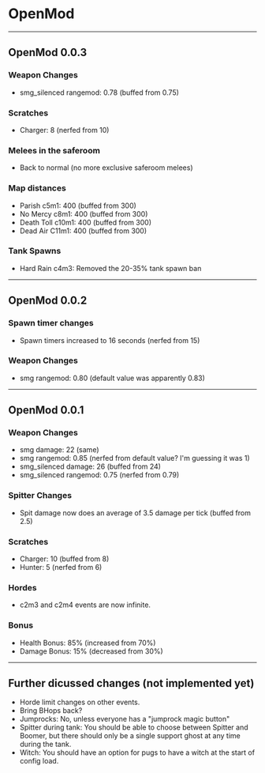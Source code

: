 # OpenMod

---

## OpenMod 0.0.3

### Weapon Changes
- smg_silenced rangemod: 0.78 (buffed from 0.75)

### Scratches
- Charger: 8 (nerfed from 10)

### Melees in the saferoom
- Back to normal (no more exclusive saferoom melees)

### Map distances
- Parish c5m1: 400 (buffed from 300)
- No Mercy c8m1: 400 (buffed from 300) 
- Death Toll c10m1: 400 (buffed from 300)
- Dead Air C11m1: 400 (buffed from 300)

### Tank Spawns
- Hard Rain c4m3: Removed the 20-35% tank spawn ban

---

## OpenMod 0.0.2

### Spawn timer changes
- Spawn timers increased to 16 seconds (nerfed from 15)

### Weapon Changes
- smg rangemod: 0.80 (default value was apparently 0.83)

---

## OpenMod 0.0.1

### Weapon Changes
- smg damage: 22 (same)   
- smg rangemod: 0.85 (nerfed from default value? I'm guessing it was 1)   
- smg_silenced damage: 26 (buffed from 24)  
- smg_silenced rangemod: 0.75 (nerfed from 0.79)  

### Spitter Changes
- Spit damage now does an average of 3.5 damage per tick (buffed from 2.5)  

### Scratches
- Charger: 10 (buffed from 8)  
- Hunter: 5 (nerfed from 6)  

### Hordes
- c2m3 and c2m4 events are now infinite.  

### Bonus
- Health Bonus: 85% (increased from 70%)
- Damage Bonus: 15% (decreased from 30%)

---

## Further dicussed changes (not implemented yet)
- Horde limit changes on other events.
- Bring BHops back?
- Jumprocks: No, unless everyone has a "jumprock magic button"
- Spitter during tank: You should be able to choose between Spitter and Boomer, but there should
  only be a single support ghost at any time during the tank.
- Witch: You should have an option for pugs to have a witch at the start of config load.
